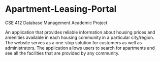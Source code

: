 # Apartment-Leasing-Portal

CSE 412 Database Management Academic Project

An application that provides reliable information about housing prices and amenities available in each housing community in a particular city/region. The website serves as a one-stop solution for customers as well as administrators. The application allows users to search for apartments and see all the facilities that are provided by any community. 
